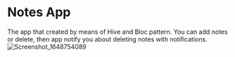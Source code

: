 # Notes App

The app that created by means of Hive and Bloc pattern. You can add notes or delete, then app notify you about deleting notes with notifications.
![Screenshot_1648754089](https://user-images.githubusercontent.com/95920827/161134632-8584fb18-e6a1-4cc9-add6-f12971fa62f8.png)
